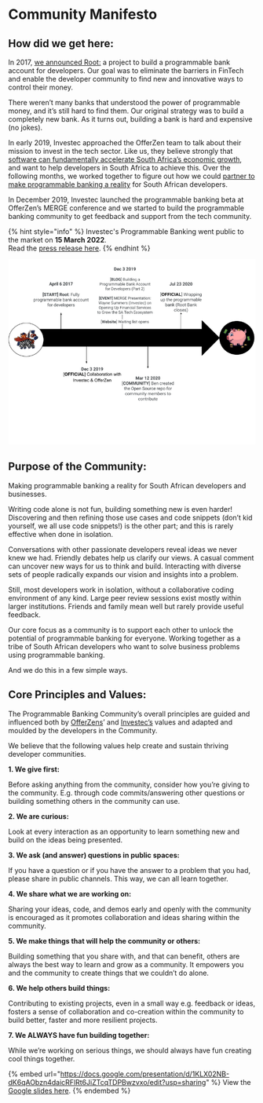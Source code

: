 # Community Manifesto

## How did we get here:

In 2017, [we announced Root:](https://www.offerzen.com/blog/building-a-programmable-bank-account-for-developers-part-2) a project to build a programmable bank account for developers. Our goal was to eliminate the barriers in FinTech and enable the developer community to find new and innovative ways to control their money.

There weren’t many banks that understood the power of programmable money, and it’s still hard to find them. Our original strategy was to build a completely new bank. As it turns out, building a bank is hard and expensive (no jokes).

In early 2019, Investec approached the OfferZen team to talk about their mission to invest in the tech sector. Like us, they believe strongly that [software can fundamentally accelerate South Africa’s economic growth](https://www.offerzen.com/blog/rise-of-the-programmers-why-power-is-shifting-to-developers), and want to help developers in South Africa to achieve this. Over the following months, we worked together to figure out how we could [partner to make programmable banking a reality](https://www.youtube.com/watch?v=PcU0aT5ckDM\&ab\_channel=OfferZen) for South African developers.

In December 2019, Investec launched the programmable banking beta at OfferZen’s MERGE conference and we started to build the programmable banking community to get feedback and support from the tech community.

{% hint style="info" %}
Investec's Programmable Banking went public to the market on **15 March 2022**. \
Read the [press release here](https://www.investec.com/en\_za/welcome-to-investec/press/investec-launch-programmable-banking.html).
{% endhint %}

![](.gitbook/assets/external)

## Purpose of the Community:

Making programmable banking a reality for South African developers and businesses.

Writing code alone is not fun, building something new is even harder! Discovering and then refining those use cases and code snippets (don’t kid yourself, we all use code snippets!) is the other part; and this is rarely effective when done in isolation.

Conversations with other passionate developers reveal ideas we never knew we had. Friendly debates help us clarify our views. A casual comment can uncover new ways for us to think and build. Interacting with diverse sets of people radically expands our vision and insights into a problem.

Still, most developers work in isolation, without a collaborative coding environment of any kind. Large peer review sessions exist mostly within larger institutions. Friends and family mean well but rarely provide useful feedback.

Our core focus as a community is to support each other to unlock the potential of programmable banking for everyone. Working together as a tribe of South African developers who want to solve business problems using programmable banking.

And we do this in a few simple ways.

## Core Principles and Values:

The Programmable Banking Community’s overall principles are guided and influenced both by [OfferZens](https://www.offerzen.com/blog/we-built-root-a-fully-programmable-bank-account-and-card-for-developers)’ and [Investec’s](https://www.investec.com/en\_gb/welcome-to-investec/about-us.html) values and adapted and moulded by the developers in the Community.

We believe that the following values help create and sustain thriving developer communities.

**1. We give first:**

Before asking anything from the community, consider how you’re giving to the community. E.g. through code commits/answering other questions or building something others in the community can use.

**2. We are curious:**

Look at every interaction as an opportunity to learn something new and build on the ideas being presented.

**3. We ask (and answer) questions in public spaces:**

If you have a question or if you have the answer to a problem that you had, please share in public channels. This way, we can all learn together.

**4. We share what we are working on:**

Sharing your ideas, code, and demos early and openly with the community is encouraged as it promotes collaboration and ideas sharing within the community.

**5. We make things that will help the community or others:**

Building something that you share with, and that can benefit, others are always the best way to learn and grow as a community. It empowers you and the community to create things that we couldn’t do alone.

**6. We help others build things:**

Contributing to existing projects, even in a small way e.g. feedback or ideas, fosters a sense of collaboration and co-creation within the community to build better, faster and more resilient projects.

**7. We ALWAYS have fun building together:**

While we’re working on serious things, we should always have fun creating cool things together.

{% embed url="https://docs.google.com/presentation/d/1KLX02NB-dK6qAObzn4daicRFlRt6JiZTcqTDPBwzvxo/edit?usp=sharing" %}
View the [Google slides here](https://docs.google.com/presentation/d/1KLX02NB-dK6qAObzn4daicRFlRt6JiZTcqTDPBwzvxo/edit?usp=sharing).
{% endembed %}
